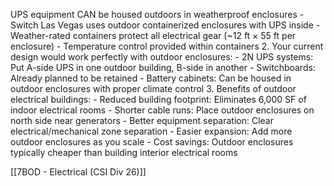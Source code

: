 
UPS equipment CAN be housed outdoors in weatherproof enclosures
    - Switch Las Vegas uses outdoor containerized enclosures with UPS inside
    - Weather-rated containers protect all electrical gear (~12 ft × 55 ft per enclosure)
    - Temperature control provided within containers
  2. Your current design would work perfectly with outdoor enclosures:
    - 2N UPS systems: Put A-side UPS in one outdoor building, B-side in another
    - Switchboards: Already planned to be retained
    - Battery cabinets: Can be housed in outdoor enclosures with proper climate control
  3. Benefits of outdoor electrical buildings:
    - Reduced building footprint: Eliminates 6,000 SF of indoor electrical rooms
    - Shorter cable runs: Place outdoor enclosures on north side near generators
    - Better equipment separation: Clear electrical/mechanical zone separation
    - Easier expansion: Add more outdoor enclosures as you scale
    - Cost savings: Outdoor enclosures typically cheaper than building interior electrical rooms

[[7BOD - Electrical (CSI Div 26)]]